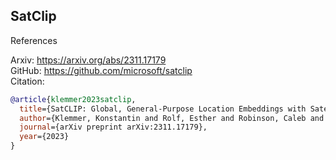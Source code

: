 ## SatClip

References

Arxiv: https://arxiv.org/abs/2311.17179 \
GitHub: https://github.com/microsoft/satclip \
Citation:
```bib
@article{klemmer2023satclip,
  title={SatCLIP: Global, General-Purpose Location Embeddings with Satellite Imagery},
  author={Klemmer, Konstantin and Rolf, Esther and Robinson, Caleb and Mackey, Lester and Ru{\ss}wurm, Marc},
  journal={arXiv preprint arXiv:2311.17179},
  year={2023}
}
```
